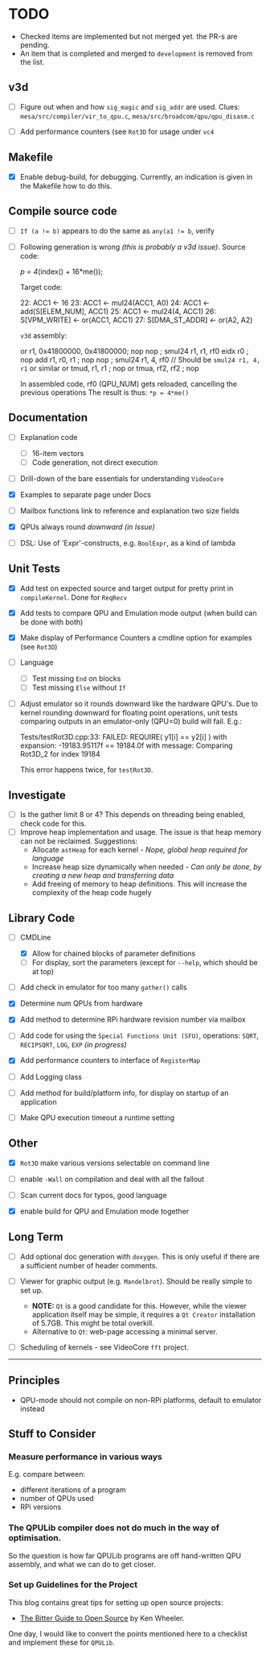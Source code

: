 
# TODO

- Checked items are implemented but not merged yet. the PR-s are pending.
- An item that is completed and merged to `development` is removed from the list.


## v3d

- [ ] Figure out when and how `sig_magic` and `sig_addr` are used.
      Clues: `mesa/src/compiler/vir_to_qpu.c`, `mesa/src/broadcom/qpu/qpu_disasm.c`
- [ ] Add performance counters (see `Rot3D` for usage under `vc4`


## Makefile

- [X] Enable debug-build, for debugging. Currently, an indication is given in the Makefile how to do this.

## Compile source code

- [ ] `If (a != b)` appears to do the same as  `any(a1 != b`, verify
- [ ] Following generation is wrong *(this is probably a v3d issue)*. Source code:

    *p = 4*(index() + 16*me());

  Target code:

    22: ACC1 <- 16
    23: ACC1 <- mul24(ACC1, A0)
    24: ACC1 <- add(S[ELEM_NUM], ACC1)
    25: ACC1 <- mul24(4, ACC1)
    26: S[VPM_WRITE] <- or(ACC1, ACC1)
    27: S[DMA_ST_ADDR] <- or(A2, A2)

  `v3d` assembly:

    or  r1, 0x41800000, 0x41800000; nop
    nop                  ; smul24  r1, r1, rf0
    eidx  r0             ; nop
    add  r1, r0, r1      ; nop
    nop                  ; smul24  r1, 4, rf0   // Should be `smul24 r1, 4, r1` or similar
    or  tmud, r1, r1     ; nop
    or  tmua, rf2, rf2   ; nop

  In assembled code, rf0 (QPU_NUM) gets reloaded, cancelling the previous operations
  The result is thus: `*p = 4*me()`




## Documentation

- [ ] Explanation code
  - [ ] 16-item vectors
  - [ ] Code generation, not direct execution
- [ ] Drill-down of the bare essentials for understanding `VideoCore`
- [x] Examples to separate page under Docs
- [ ] Mailbox functions link to reference and explanation two size fields
- [x] QPUs always round *downward* *(in Issue)*
- [ ] DSL: Use of 'Expr'-constructs, e.g. `BoolExpr`, as a kind of lambda


## Unit Tests

- [x] Add test on expected source and target output for pretty print in `compileKernel`. Done for `ReqRecv`
- [x] Add tests to compare QPU and Emulation mode output (when build can be done with both)
- [x] Make display of Performance Counters a cmdline option for examples (see `Rot3D`)
- [ ] Language
  - [ ] Test missing `End` on blocks
  - [ ] Test missing `Else` without `If`
- [ ] Adjust emulator so it rounds downward like the hardware QPU's.
  Due to kernel rounding downward for floating point operations, unit tests comparing outputs
  in an emulator-only (QPU=0) build will fail. E.g.:

    Tests/testRot3D.cpp:33: FAILED:
      REQUIRE( y1[i] == y2[i] )
    with expansion:
      -19183.95117f == 19184.0f
    with message:
      Comparing Rot3D_2 for index 19184

  This error happens twice, for `testRot3D`.


## Investigate

- [ ] Is the gather limit 8 or 4? This depends on threading being enabled, check code for this.
- [ ] Improve heap implementation and usage. The issue is that heap memory can not be reclaimed. Suggestions:
  - Allocate `astHeap` for each kernel *- Nope, global heap required for language*
  - Increase heap size dynamically when needed *- Can only be done, by creating a new heap and transferring data*
  - Add freeing of memory to heap definitions. This will increase the complexity of the heap code hugely


## Library Code

- [ ] CMDLine
  - [x] Allow for chained blocks of parameter definitions
  - [ ] For display, sort the parameters (except for `--help`, which should be at top)
- [ ] Add check in emulator for too many `gather()` calls
- [x] Determine num QPUs from hardware
- [x] Add method to determine RPi hardware revision number via mailbox
- [ ] Add code for using the `Special Functions Unit (SFU)`, operations: `SQRT`, `RECIPSQRT`, `LOG`, `EXP` *(in progress)*
- [x] Add performance counters to interface of `RegisterMap`
- [ ] Add Logging class
- [ ] Add method for build/platform info, for display on startup of an application
- [ ] Make QPU execution timeout a runtime setting


## Other

- [x] `Rot3D` make various versions selectable on command line
- [ ] enable `-Wall` on compilation and deal with all the fallout
- [ ] Scan current docs for typos, good language
- [x] enable build for QPU and Emulation mode together


## Long Term

- [ ] Add optional doc generation with `doxygen`. This is only useful if there are a sufficient number of header comments.
- [ ] Viewer for graphic output (e.g. `Mandelbrot`). Should be really simple to set up.
  - **NOTE:** `Qt` is a good candidate for this. However, while the viewer application itself may be simple, it
    requires a `Qt Creator` installation of 5.7GB. This might be total overkill.
  - Alternative to `Qt`: web-page accessing a minimal server.   
- [ ] Scheduling of kernels - see VideoCore `fft` project.


-----

## Principles

- QPU-mode should not compile on non-RPi platforms, default to emulator instead


## Stuff to Consider

### Measure performance in various ways

E.g. compare between:

  - different iterations of a program
  - number of QPUs used
  - RPi versions
  
  
### The QPULib compiler does not do much in the way of optimisation.

So the question is how far QPULib programs are off hand-written QPU assembly, and what we can do to get closer.


### Set up Guidelines for the Project

This blog contains great tips for setting up open source projects: 

- [The Bitter Guide to Open Source](https://medium.com/@ken_wheeler/a-bitter-guide-to-open-source-a8e3b6a3c1c4) by Ken Wheeler.

One day, I would like to convert the points mentioned here to a checklist and implement these for `QPULib`.
